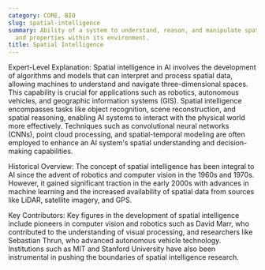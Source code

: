 ```yaml
---
category: CORE, BIO
slug: spatial-intelligence
summary: Ability of a system to understand, reason, and manipulate spatial relationships
  and properties within its environment.
title: Spatial Intelligence
---
```


Expert-Level Explanation: Spatial intelligence in AI involves the development of algorithms and models that can interpret and process spatial data, allowing machines to understand and navigate three-dimensional spaces. This capability is crucial for applications such as robotics, autonomous vehicles, and geographic information systems (GIS). Spatial intelligence encompasses tasks like object recognition, scene reconstruction, and spatial reasoning, enabling AI systems to interact with the physical world more effectively. Techniques such as convolutional neural networks (CNNs), point cloud processing, and spatial-temporal modeling are often employed to enhance an AI system's spatial understanding and decision-making capabilities.

Historical Overview: The concept of spatial intelligence has been integral to AI since the advent of robotics and computer vision in the 1960s and 1970s. However, it gained significant traction in the early 2000s with advances in machine learning and the increased availability of spatial data from sources like LiDAR, satellite imagery, and GPS.

Key Contributors: Key figures in the development of spatial intelligence include pioneers in computer vision and robotics such as David Marr, who contributed to the understanding of visual processing, and researchers like Sebastian Thrun, who advanced autonomous vehicle technology. Institutions such as MIT and Stanford University have also been instrumental in pushing the boundaries of spatial intelligence research.